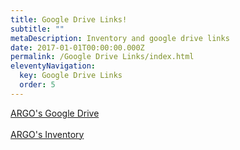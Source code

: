 ```yaml
---
title: Google Drive Links!
subtitle: ""
metaDescription: Inventory and google drive links
date: 2017-01-01T00:00:00.000Z
permalink: /Google Drive Links/index.html
eleventyNavigation:
  key: Google Drive Links
  order: 5
---
```


<a href="https://drive.google.com/drive/folders/1RZt1BYfB53kOAyApI1Lb6WCSpY0EQ1ji?usp=share_link" target="_blank">ARGO's Google Drive</a><br><br><a href="https://docs.google.com/spreadsheets/d/1JOJ8n2lsqkcz6rXkGZgr_XLZlslDUwCXhgdrO-43J8Y/edit?usp=share_link" target="_blank">ARGO's Inventory</a></h5>
